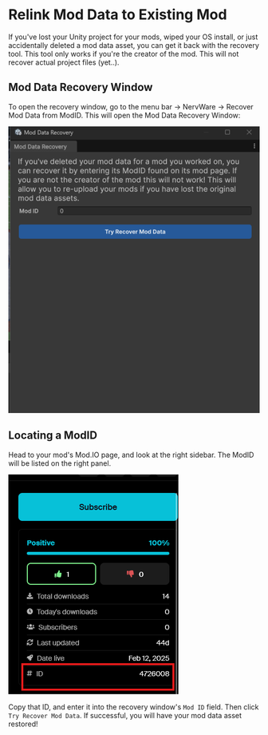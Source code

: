 # Relink Mod Data to Existing Mod
If you've lost your Unity project for your mods, wiped your OS install, or just accidentally deleted a mod data asset, you can get it back with the recovery tool. This tool only works if you're the creator of the mod. This will not recover actual project files (yet..).

## Mod Data Recovery Window
To open the recovery window, go to the menu bar -> NervWare -> Recover Mod Data from ModID. This will open the Mod Data Recovery Window: 

![mod data recovery](images/recovery/ca2d019e-4fa3-435b-b694-87b7fde1a52b.png)

## Locating a ModID
Head to your mod's Mod.IO page, and look at the right sidebar. The ModID will be listed on the right panel. 

![mod id location](images/recovery/2ed29253-6422-4839-887a-d433aec27a8b.png)

Copy that ID, and enter it into the recovery window's `Mod ID` field. Then click `Try Recover Mod Data`. If successful, you will have your mod data asset restored!